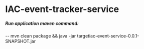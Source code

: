 # IAC-event-tracker-service

##### Run application maven command:
-- mvn clean package && java -jar targetiac-event-service-0.0.1-SNAPSHOT.jar
